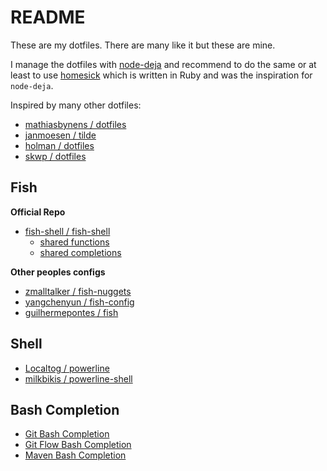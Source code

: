 # README #

These are my dotfiles. There are many like it but these are mine.

I manage the dotfiles with [node-deja](https://github.com/mcantelon/node-deja) and recommend to do the same or at least to use [homesick](https://github.com/technicalpickles/homesick) which is written in Ruby and was the inspiration for `node-deja`.

Inspired by many other dotfiles:

- [mathiasbynens / dotfiles](https://github.com/mathiasbynens/dotfiles)
- [janmoesen / tilde](https://github.com/janmoesen/tilde)
- [holman / dotfiles](https://github.com/holman/dotfiles)
- [skwp / dotfiles](https://github.com/skwp/dotfiles)

## Fish ##

**Official Repo**

- [fish-shell / fish-shell](https://github.com/fish-shell/fish-shell/)
	- [shared functions](https://github.com/fish-shell/fish-shell/tree/master/share/functions)
	- [shared completions](https://github.com/fish-shell/fish-shell/tree/master/share/completions)

**Other peoples configs**

- [zmalltalker / fish-nuggets](https://github.com/zmalltalker/fish-nuggets)
- [yangchenyun / fish-config](https://github.com/yangchenyun/fish-config)
- [guilhermepontes / fish](https://github.com/guilhermepontes/fish)

## Shell ##

- [Localtog / powerline](https://github.com/Lokaltog/powerline)
- [milkbikis / powerline-shell](https://github.com/milkbikis/powerline-shell)

## Bash Completion ##

- [Git Bash Completion](https://github.com/git/git/blob/master/contrib/completion/git-completion.bash)
- [Git Flow Bash Completion](https://github.com/bobthecow/git-flow-completion)
- [Maven Bash Completion](https://github.com/juven/maven-bash-completion)
